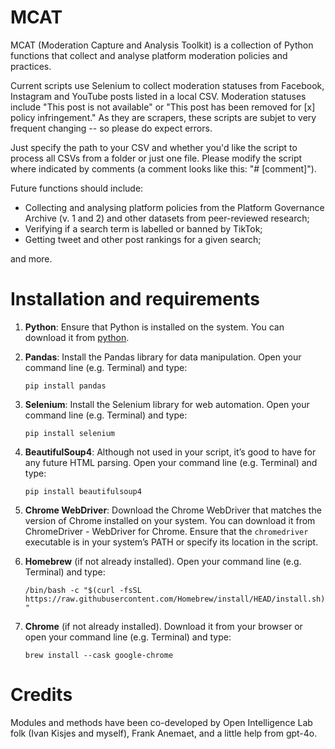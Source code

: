 # MCAT

MCAT (Moderation Capture and Analysis Toolkit) is a collection of Python functions that collect and analyse platform moderation policies and practices. 

Current scripts use Selenium to collect moderation statuses from Facebook, Instagram and YouTube posts listed in a local CSV. Moderation statuses include "This post is not available" or "This post has been removed for [x] policy infringement." As they are scrapers, these scripts are subjet to very frequent changing -- so please do expect errors.

Just specify the path to your CSV and whether you'd like the script to process all CSVs from a folder or just one file. Please modify the script where indicated by comments (a comment looks like this: "# [comment]"). 

Future functions should include: 
- Collecting and analysing platform policies from the Platform Governance Archive (v. 1 and 2) and other datasets from peer-reviewed research;
- Verifying if a search term is labelled or banned by TikTok;
- Getting tweet and other post rankings for a given search;

and more.

# Installation and requirements

1.	**Python**: Ensure that Python is installed on the system. You can download it from [python](www.python.org).
   
2.	**Pandas**: Install the Pandas library for data manipulation. Open your command line (e.g. Terminal) and type:

      ```pip install pandas```

3.	**Selenium**: Install the Selenium library for web automation. Open your command line (e.g. Terminal) and type:

      ```pip install selenium```
  	
4.	**BeautifulSoup4**: Although not used in your script, it’s good to have for any future HTML parsing. Open your command line (e.g. Terminal) and type:

      ```pip install beautifulsoup4```

5.	**Chrome WebDriver**: Download the Chrome WebDriver that matches the version of Chrome installed on your system. You can download it from ChromeDriver - WebDriver for Chrome. Ensure that the ```chromedriver``` executable is in your system’s PATH or specify its location in the script.

6. **Homebrew** (if not already installed). Open your command line (e.g. Terminal) and type:

   ```/bin/bash -c "$(curl -fsSL https://raw.githubusercontent.com/Homebrew/install/HEAD/install.sh)"```      
   
8.	**Chrome** (if not already installed). Download it from your browser or open your command line (e.g. Terminal) and type:

      ```brew install --cask google-chrome```

# Credits

Modules and methods have been co-developed by Open Intelligence Lab folk (Ivan Kisjes and myself), Frank Anemaet, and a little help from gpt-4o.
